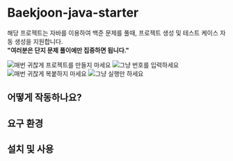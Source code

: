 # Baekjoon-java-starter

해당 프로젝트는 자바를 이용하여 백준 문제를 풀때, 프로젝트 생성 및 테스트 케이스 자동 생성을 지원합니다.  
**"여러분은 단지 문제 풀이에만 집중하면 됩니다."**

![매번 귀찮게 프로젝트를 만들지 마세요](https://github.com/PENEKhun/Baekjoon-java-starter/assets/13290706/3b98c98a-ac4e-4436-961c-c037627f7c2e)
![그냥 번호를 입력하세요](https://github.com/PENEKhun/Baekjoon-java-starter/assets/13290706/04266af9-eaba-43c7-b609-395b85f6eb70)
![매번 귀찮게 복붙하지 마세요](https://github.com/PENEKhun/Baekjoon-java-starter/assets/13290706/832bfd6f-4be9-4e8e-a394-66985c1542dc)
![그냥 실행만 하세요](https://github.com/PENEKhun/Baekjoon-java-starter/assets/13290706/98e5dd93-d327-48d0-b83f-5abddebd67e9)

## 어떻게 작동하나요?

## 요구 환경

## 설치 및 사용

